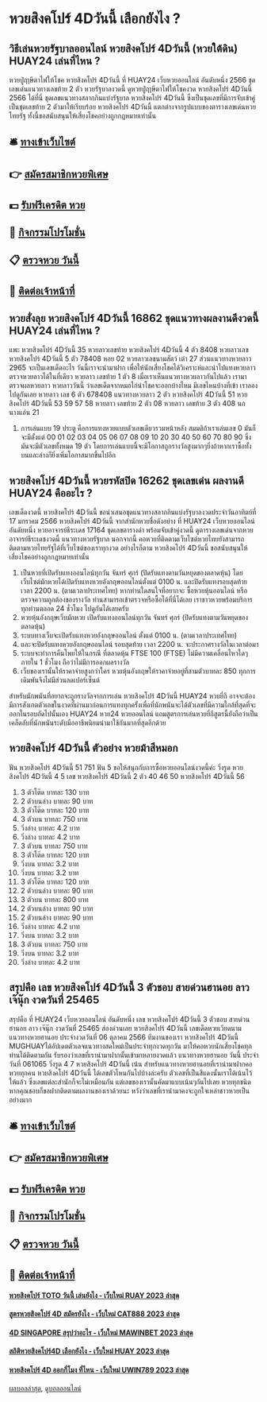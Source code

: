 # หวยสิงคโปร์ 4Dวันนี้ เลือกยังไง ?
## วิธีเล่นหวยรัฐบาลออนไลน์ หวยสิงคโปร์ 4Dวันนี้ (หวยใต้ดิน) HUAY24 เล่นที่ไหน ?
หวยปู่ฤาษีตาไฟให้โชค หวยสิงคโปร์ 4Dวันนี้ ที่ HUAY24 เว็บหวยออนไลน์ อันดับหนึ่ง 2566 ชุดเลขเด่นแนวทางเลขท้าย 2 ตัว หวยรัฐบาลงวดนี้ ดูหวยปู่ฤาษีตาไฟให้โชคงวด หวยสิงคโปร์ 4Dวันนี้ 2566 ได้ที่นี่ ชุดเลขแนวทางสลากกินแบ่งรัฐบาล หวยสิงคโปร์ 4Dวันนี้ ซึ่งเป็นชุดเลขที่มีการจับเข้าคู่เป็นชุดเลขท้าย 2 ตัวมาให้เรียบร้อย หวยสิงคโปร์ 4Dวันนี้ แตกต่างจากรูปแบบของตารางเลขเด่นหวยไทยรัฐ ทั้งนี้ขอสนับสนุนให้เสี่ยงโชคอย่างถูกกฎหมายเท่านั้น

## 🛎 [ทางเข้าเว็บไซต์](https://bit.ly/3BG5bNw)
## 👉 [สมัครสมาชิกหวยพิเศษ](https://bit.ly/3BG5bNw)
## 💵 [รับฟรีเครดิต หวย](https://bit.ly/3C3mvgS)
## 👑 [กิจกรรมโปรโมชั่น](https://bit.ly/3C3mvgS)
## 📋 [ตรวจหวย วันนี้](https://bit.ly/3C3mvgS)
## 📱 [ติดต่อเจ้าหน้าที่](https://bit.ly/3C3mvgS)

## หวยสั่งลุย หวยสิงคโปร์ 4Dวันนี้ 16862 ชุดแนวทางผลงานดีงวดนี้ HUAY24 เล่นที่ไหน ?
แพะ หวยสิงคโปร์ 4Dวันนี้ 35
หวยลาวเลขท้าย หวยสิงคโปร์ 4Dวันนี้ 4 ตัว 8408
หวยลาวเลข หวยสิงคโปร์ 4Dวันนี้ 5 ตัว 78408
หอย 02
หวยลาวเลขนามสัตว์
เต๋า 27
ส่วนแนวทางหวยลาว 2965 จะเป็นเลขเด็ดอะไร วันนี้เราจะนำมาฝาก เพื่อให้นักเสี่ยงโชคได้วิเคราะห์และนำไปแทงหวยลาว ตรวจหวยลาวได้ในที่เดียว
หวยลาว เลขท้าย 1 ตัว 8
เมื่อเราเห็นแนวทางหวยลาวกันไปแล้ว เรามาตรวจผลหวยลาว หวยลาววันนี้ ว่าเลขเด็ดจากหมอไก่นำโชคจะออกบ้างไหม มีเลขไหนบ้างที่เข้า เราลองไปดูกันเลย
หวยลาว เลข 6 ตัว 678408
แนวทางหวยลาว 2 ตัว หวยสิงคโปร์ 4Dวันนี้ 51 หวยสิงคโปร์ 4Dวันนี้ 53 59 57 58
หวยลาว เลขท้าย 2 ตัว 08
หวยลาว เลขท้าย 3 ตัว 408
นกนางแอ่น 21
1. การเล่นแบบ 19 ประตู คือการแทงหวยแบบตัวเลขเดียวรวมหน้าหลัง สมมติถ้าเราเล่นเลข 0 มันก็จะมีตั้งแต่ 00 01 02 03 04 05 06 07 08 09 10 20 30 40 50 60 70 80 90 ซึ่งมันจะมีตัวเลขทั้งหมด 19 ตัว โดยการเล่นแบบนี้จะมีโอกาสถูกรางวัลสูงมากๆยิ่งถ้าหากเราซื้อทั้งบนและล่างก็ยิ่งเพิ่มโอกาสมากขึ้นไปอีก

## หวยสิงคโปร์ 4Dวันนี้ หวยรหัสปิด 16262 ชุดเลขเด่น ผลงานดี HUAY24 คืออะไร ?
เลขเด็ดงวดนี้ หวยสิงคโปร์ 4Dวันนี้ ขอนำเสนอชุดแนวทางสลากกินแบ่งรัฐบาลงวดประจำวันอาทิตย์ที่ 17 มกราคม 2566 หวยสิงคโปร์ 4Dวันนี้ จากสำนักหวยชื่อดังอย่าง ที่ HUAY24 เว็บหวยออนไลน์ อันดับหนึ่ง หวยอาจารย์ธีระเดช 17164 ชุดเลขตารางดำ พร้อมจับเข้าคู่งวดนี้ ดูตารางเลขเด่นจากหวยอาจารย์ธีระเดชงวดนี้ แนวทางหวยรัฐบาล นอกจากนี้ คอหวยที่ติดตามเว็บไซต์หวยไทยยังสามารถติดตามหวยไทยรัฐได้ที่เว็บไซต์ของเราทุกงวด อย่างไรก็ตาม หวยสิงคโปร์ 4Dวันนี้ ขอสนับสนุนให้เสี่ยงโชคอย่างถูกกฎหมายเท่านั้น
1. เป็นหวยที่เปิดรับแทงออนไลน์ทุกวัน จันทร์ ศุกร์ (ปิดรับแทงตามวันหยุดของตลาดหุ้น) โดยเว็บไซต์มักหวยได้เปิดรับแทงหวยอังกฤษออนไลน์ตั้งแต่ 0100 น. และปิดรับแทงรอบสุดท้าย เวลา 2200 น. (ตามเวลาประเทศไทย) หากท่านใดสนใจที่อยากจะ ซื้อหวยหุ้นออนไลน์ หรือตรวจความถูกต้องของรางวัล ท่านสามารถเข้าตรวจหรือซื้อได้ที่นี่ได้เลย เราชาวหวยพร้อมบริการทุกท่านตลอด 24 ชั่วโมง ไปดูกันได้เลยครับ
2. หวยหุ้นอังกฤษเว็บมักหวย เปิดรับแทงออนไลน์ทุกวัน จันทร์ ศุกร์ (ปิดรับแทงตามวันหยุดของตลาดหุ้น)
3. ระบบทางเว็บจะเปิดรับแทงหวยอังกฤษออนไลน์ ตั้งแต่ 0100 น. (ตามเวลาประเทศไทย)
4. และจะปิดรับแทงหวยอังกฤษออนไลน์ รอบสุดท้าย เวลา 2200 น. จะประกาศรางวัลในเวลาต่อมา
5. ระบบจะทำการคืนโพยให้ในกรณี ที่ตลาดหุ้น FTSE 100 (FTSE) ไม่มีความเคลื่อนไหวใดๆ ภายใน 1 ชั่วโมง ถือว่าไม่มีการออกผลรางวัล
6. เว็บของเรานั้นให้ราคาจ่ายสูงกว่าใคร หวยหุ้นอังกฤษให้ราคาจ่ายอยู่ที่สามตัวบาทละ 850 ทุกการเดิมพันจึงไม่มีส่วนลดเปอร์เซ็นต์

สำหรับนักพนันที่อยากจะถูกรางวัลจากการเล่น หวยสิงคโปร์ 4Dวันนี้ HUAY24 หวยยี่กี อาจจะต้องมีการสังเกตตัวเลขในงวดที่ผ่านมาก่อนการแทงทุกครั้งเพื่อที่นักพนันจะได้ตัวเลขที่มีความใกล้ที่สุดที่จะออกในรอบถัดไปนั้นเอง HUAY24 หวย24 หวยออนไลน์ แถมสูตรการเล่นหวยยี่กีสูตรนี้ยังถือว่าเป็นเคล็ดลับที่นักพนันระดับมืออาชีพนิยมนำมาใช้กันมากที่สุดอีกด้วย

## หวยสิงคโปร์ 4Dวันนี้ ตัวอย่าง หวยม้าสีหมอก
ฟัน หวยสิงคโปร์ 4Dวันนี้ 51 751
ฟัน 5
ขอให้สนุกกับการซื้อหวยออนไลน์งวดนี้ค่ะ
วิ่งรูด หวยสิงคโปร์ 4Dวันนี้ 4 5
เลข หวยสิงคโปร์ 4Dวันนี้ 2 ตัว 40 46 50 หวยสิงคโปร์ 4Dวันนี้ 56
1. 3 ตัวโต๊ด บาทละ 130 บาท
2. 2 ตัวบนล่าง บาทละ 90 บาท
3. 3 ตัวโต๊ด บาทละ 120 บาท
4. 3 ตัวบน บาทละ 750 บาท
5. วิ่งล่าง บาทละ 4.2 บาท
6. วิ่งล่าง บาทละ 4.2 บาท
7. 3 ตัวบน บาทละ 750 บาท
8. 3 ตัวโต๊ด บาทละ 120 บาท
9. วิ่งบน บาทละ 3.2 บาท
10. วิ่งบน บาทละ 3.2 บาท
11. 3 ตัวโต๊ด บาทละ 120 บาท
12. 2 ตัวบนล่าง บาทละ 90 บาท
13. 3 ตัวบน บาทละ 800 บาท
14. 2 ตัวบนล่าง บาทละ 90 บาท
15. 2 ตัวบนล่าง บาทละ 90 บาท
16. วิ่งล่าง บาทละ 4.2 บาท
17. วิ่งบน บาทละ 3.2 บาท
18. 3 ตัวบน บาทละ 750 บาท
19. วิ่งบน บาทละ 3.2 บาท
20. วิ่งล่าง บาทละ 4.2 บาท

## สรุปคือ เลข หวยสิงคโปร์ 4Dวันนี้ 3 ตัวชอบ สายด่วนฮานอย ลาว เจ๊นุ๊ก งวดวันที่ 25465
สรุปคือ ที่ HUAY24 เว็บหวยออนไลน์ อันดับหนึ่ง เลข หวยสิงคโปร์ 4Dวันนี้ 3 ตัวชอบ สายด่วนฮานอย ลาว เจ๊นุ๊ก งวดวันที่ 25465 ส่องด่วนเลย หวยสิงคโปร์ 4Dวันนี้ เลขเด็ดหวยเวียดนาม แนวทางหวยฮานอย ประจำงวดวันที่ 06 ตุลาคม 2566 ทีมงานของเรา หวยสิงคโปร์ 4Dวันนี้ MUGHUAYได้อัปเดตตัวเลจแนวทางสดใหม่เป็นประจำทุกงวดทุกวัน มาให้คอหวยนักเสี่ยงโชคทุกท่านได้ติดตามกัน รับรองว่าเลขที่เรานำมาฝากนั้นเข้ามาหลายงวดแล้ว
แนวทางหวยฮานอย วันนี้ ประจำวันที่ 061065 วิ่งรูด 4 7 หวยสิงคโปร์ 4Dวันนี้ เน้น
สำหรับแนวทางหวยฮานอยที่เรานำมาฝากคอหวยทุกคน หวยสิงคโปร์ 4Dวันนี้ ได้เลขตัวไหนกันไปบ้างล่ะครับ ตัวเลขที่เป็นสีแดงนั้นเราได้เน้นไว้ให้แล้ว ซึ่งเลขแต่ละสำนักก็จะไม่เหมือนกัน แต่เลขของเรานั้นคัดมาแบบเน้นๆกันไปเลย หวยทุกชนิด หากคุณชอบก็ขอฝากติดตามผลงานของเราด้วยนะ หวังว่าเลขที่เรานำมาคงจะถูกใจเหล่าชาวหวยเป็นอย่างมาก

## 🛎 [ทางเข้าเว็บไซต์](https://bit.ly/3BG5bNw)
## 👉 [สมัครสมาชิกหวยพิเศษ](https://bit.ly/3BG5bNw)
## 💵 [รับฟรีเครดิต หวย](https://bit.ly/3C3mvgS)
## 👑 [กิจกรรมโปรโมชั่น](https://bit.ly/3C3mvgS)
## 📋 [ตรวจหวย วันนี้](https://bit.ly/3C3mvgS)
## 📱 [ติดต่อเจ้าหน้าที่](https://bit.ly/3C3mvgS)

#### [หวยสิงคโปร์ TOTO วันนี้ เล่นยังไง - เว็บใหม่ RUAY 2023 ล่าสุด](https://atom.io/themes/หวยสิงคโปร์%20toto%20วันนี้%20เล่นยังไง%20-%20เว็บใหม่%20ruay%202023%20ล่าสุด)
#### [สูตรหวยสิงคโปร์ 4D สมัครยังไง - เว็บใหม่ CAT888 2023 ล่าสุด](https://atom.io/themes/สูตรหวยสิงคโปร์%204d%20สมัครยังไง%20-%20เว็บใหม่%20cat888%202023%20ล่าสุด)
#### [4D SINGAPORE สรุปว่าอะไร - เว็บใหม่ MAWINBET 2023 ล่าสุด](https://atom.io/themes/4d%20singapore%20สรุปว่าอะไร%20-%20เว็บใหม่%20mawinbet%202023%20ล่าสุด)
#### [สถิติหวยสิงคโปร์4D เลือกยังไง - เว็บใหม่ HUAY 2023 ล่าสุด](https://atom.io/themes/สถิติหวยสิงคโปร์4d%20เลือกยังไง%20-%20เว็บใหม่%20huay%202023%20ล่าสุด)
#### [หวยสิงคโปร์ 4D ออกกี่โมง ที่ไหน - เว็บใหม่ UWIN789 2023 ล่าสุด](https://atom.io/themes/หวยสิงคโปร์%204d%20ออกกี่โมง%20ที่ไหน%20-%20เว็บใหม่%20uwin789%202023%20ล่าสุด)

[ผลบอลล่าสุด](https://siamsport.tv "ผลบอลล่าสุด"), [ดูบอลออนไลน์](https://siamsport.tv/ดูบอลสด "ดูบอลออนไลน์")